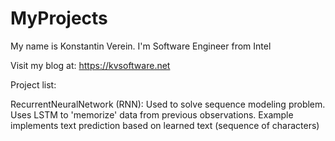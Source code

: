 # MyProjects

My name is Konstantin Verein. I'm Software Engineer from Intel

Visit my blog at: https://kvsoftware.net

Project list:

RecurrentNeuralNetwork (RNN):
Used to solve sequence modeling problem. Uses LSTM to 'memorize' data from previous observations.
Example implements text prediction based on learned text (sequence of characters)
                        
